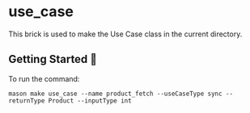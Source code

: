 # use_case

This brick is used to make the Use Case class in the current directory.

## Getting Started 🚀

To run the command:
```shell
mason make use_case --name product_fetch --useCaseType sync --returnType Product --inputType int
```
